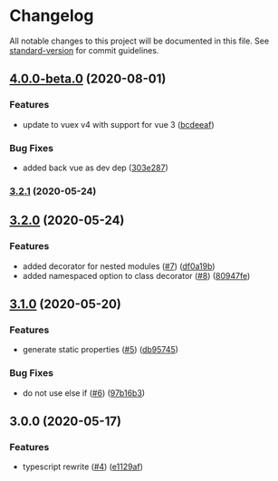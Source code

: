 # Changelog

All notable changes to this project will be documented in this file. See [standard-version](https://github.com/conventional-changelog/standard-version) for commit guidelines.

## [4.0.0-beta.0](https://github.com/exreplay/vuex-decorators/compare/v3.2.1...v4.0.0-beta.0) (2020-08-01)


### Features

* update to vuex v4 with support for vue 3 ([bcdeeaf](https://github.com/exreplay/vuex-decorators/commit/bcdeeaf88ad16514f685e42359b8c0be719af4be))


### Bug Fixes

* added back vue as dev dep ([303e287](https://github.com/exreplay/vuex-decorators/commit/303e2872a5772560068d847ff63e9563287e24d9))

### [3.2.1](https://github.com/exreplay/vuex-decorators/compare/v3.2.0...v3.2.1) (2020-05-24)

## [3.2.0](https://github.com/exreplay/vuex-decorators/compare/v3.1.0...v3.2.0) (2020-05-24)


### Features

* added decorator for nested modules ([#7](https://github.com/exreplay/vuex-decorators/issues/7)) ([df0a19b](https://github.com/exreplay/vuex-decorators/commit/df0a19b093c1a72d4332bd538b7f0b71e4349b1f))
* added namespaced option to class decorator ([#8](https://github.com/exreplay/vuex-decorators/issues/8)) ([80947fe](https://github.com/exreplay/vuex-decorators/commit/80947fefc2ac30f552fc93a6320d6a05455934b5))

## [3.1.0](https://github.com/exreplay/vuex-decorators/compare/v3.0.0...v3.1.0) (2020-05-20)


### Features

* generate static properties ([#5](https://github.com/exreplay/vuex-decorators/issues/5)) ([db95745](https://github.com/exreplay/vuex-decorators/commit/db957454e19e875d3ca1d2495f736637a27a9c01))


### Bug Fixes

* do not use else if ([#6](https://github.com/exreplay/vuex-decorators/issues/6)) ([97b16b3](https://github.com/exreplay/vuex-decorators/commit/97b16b38f1d9471f4576428d24c639301a2fd3ae))

## 3.0.0 (2020-05-17)


### Features

* typescript rewrite ([#4](https://github.com/exreplay/vuex-decorators/issues/4)) ([e1129af](https://github.com/exreplay/vuex-decorators/commit/e1129af14c338df71b512e4a6f371a61b09d37d4))
